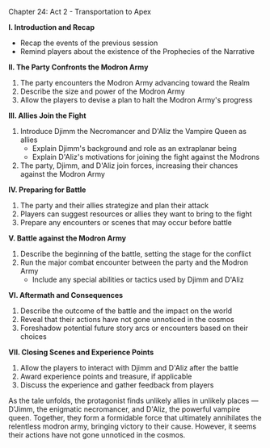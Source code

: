 Chapter 24: Act 2 - Transportation to Apex

**I. Introduction and Recap**
- Recap the events of the previous session
- Remind players about the existence of the Prophecies of the Narrative

**II. The Party Confronts the Modron Army**
1. The party encounters the Modron Army advancing toward the Realm
2. Describe the size and power of the Modron Army
3. Allow the players to devise a plan to halt the Modron Army's progress

**III. Allies Join the Fight**
1. Introduce Djimm the Necromancer and D'Aliz the Vampire Queen as allies
   - Explain Djimm's background and role as an extraplanar being
   - Explain D'Aliz's motivations for joining the fight against the Modrons
2. The party, Djimm, and D'Aliz join forces, increasing their chances against the Modron Army

**IV. Preparing for Battle**
1. The party and their allies strategize and plan their attack
2. Players can suggest resources or allies they want to bring to the fight
3. Prepare any encounters or scenes that may occur before battle

**V. Battle against the Modron Army**
1. Describe the beginning of the battle, setting the stage for the conflict
2. Run the major combat encounter between the party and the Modron Army
   - Include any special abilities or tactics used by Djimm and D'Aliz

**VI. Aftermath and Consequences**
1. Describe the outcome of the battle and the impact on the world
2. Reveal that their actions have not gone unnoticed in the cosmos
3. Foreshadow potential future story arcs or encounters based on their choices

**VII. Closing Scenes and Experience Points**
1. Allow the players to interact with Djimm and D'Aliz after the battle
2. Award experience points and treasure, if applicable
3. Discuss the experience and gather feedback from players




As the tale unfolds, the protagonist finds unlikely allies in unlikely places — D'Jimm, the enigmatic necromancer, and D'Aliz, the powerful vampire queen. Together, they form a formidable force that ultimately annihilates the relentless modron army, bringing victory to their cause. However, it seems their actions have not gone unnoticed in the cosmos.